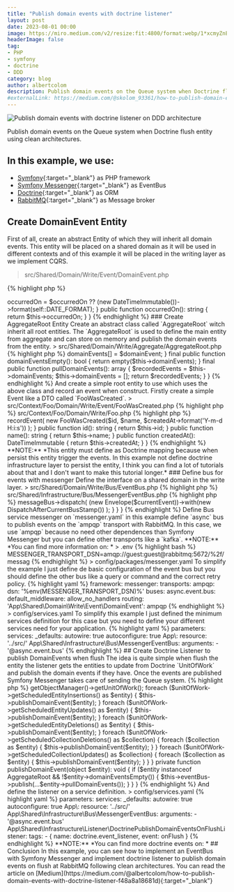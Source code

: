 ```yaml
---
title: "Publish domain events with doctrine listener"
layout: post
date: 2023-08-01 00:00
image: https://miro.medium.com/v2/resize:fit:4800/format:webp/1*xcmyZnE7xxZnvGQHacH-sw.png
headerImage: false
tag:
- PHP
- symfony
- doctrine
- DDD
category: blog
author: albertcolom
description: Publish domain events on the Queue system when Doctrine flush entity using clean architectures.
#externalLink: https://medium.com/@skolom_93361/how-to-publish-domain-events-with-doctrine-listener-f48a8a18681d
---
```


![Publish domain events with doctrine listener on DDD architecture](https://miro.medium.com/v2/resize:fit:4800/format:webp/1*xcmyZnE7xxZnvGQHacH-sw.png)

Publish domain events on the Queue system when Doctrine flush entity using clean architectures.

## In this example, we use:
- [Symfony](https://symfony.com/){:target="_blank"} as PHP framework
- [Symfony Messenger](https://symfony.com/doc/current/components/messenger.html){:target="_blank"} as EventBus
- [Doctrine](https://www.doctrine-project.org/){:target="_blank"} as ORM
- [RabbitMQ](https://www.rabbitmq.com/){:target="_blank"} as Message broker

## Create DomainEvent Entity
First of all, create an abstract Entity of which they will inherit all domain events. This entity will be placed on a shared domain as it will be used in different contexts and of this example it will be placed in the writing layer as we implement CQRS.

> src/Shared/Domain/Write/Event/DomainEvent.php

{% highlight php %}
<?php

declare(strict_types=1);

namespace App\Shared\Domain\Write\Event;

use DateTimeImmutable;

abstract class DomainEvent
{
    private const DATE_FORMAT = 'Y-m-d H:i:s';

    public function __construct(private ?string $occurredOn = null)
    {
        $this->occurredOn = $occurredOn ?? (new DateTimeImmutable())->format(self::DATE_FORMAT);
    }

    public function occurredOn(): string
    {
        return $this->occurredOn;
    }
}
{% endhighlight %}

### Create AggregateRoot Entity
Create an abstract class called `AggregateRoot` witch inherit all root entities.
The `AggregateRoot` is used to define the main entity from aggregate and can store on memory and publish the domain events from the entity.

> src/Shared/Domain/Write/Aggregate/AggregateRoot.php

{% highlight php %}
<?php

declare(strict_types=1);

namespace App\Shared\Domain\Write\Aggregate;

use App\Shared\Domain\Write\Event\DomainEvent;

abstract class AggregateRoot
{
    private array $domainEvents = [];

    final protected function recordEvent(DomainEvent $domainEvent): void
    {
        $this->domainEvents[] = $domainEvent;
    }

    final public function domainEventsEmpty(): bool
    {
        return empty($this->domainEvents);
    }

    final public function pullDomainEvents(): array
    {
        $recordedEvents = $this->domainEvents;
        $this->domainEvents = [];

        return $recordedEvents;
    }
}
{% endhighlight %}


And create a simple root entity to use which uses the above class and record an event when construct.
Firstly create a simple Event like a DTO called `FooWasCreated`.

> src/Context/Foo/Domain/Write/Event/FooWasCreated.php

{% highlight php %}
<?php

declare(strict_types=1);

namespace App\Context\Foo\Domain\Write\Event;

use App\Shared\Domain\Write\Event\DomainEvent;

final class FooWasCreated extends DomainEvent
{
    public function __construct(
        public readonly string $id,
        public readonly string $name,
        public readonly string $createdAt,
        ?string $occurredOn = null
    ) {
        parent::__construct($occurredOn);
    }
}
{% endhighlight %}

Then can create a root entity to record the event and store it in memory when construct the entity.

> src/Context/Foo/Domain/Write/Foo.php

{% highlight php %}
<?php

declare(strict_types=1);

namespace App\Context\Foo\Domain\Write;

use App\Context\Foo\Domain\Write\Event\FooWasCreated;
use App\Shared\Domain\Write\Aggregate\AggregateRoot;
use DateTimeImmutable;

final class Foo extends AggregateRoot
{
    public function __construct(
        private string $id,
        private string $name,
        private DateTimeImmutable $createdAt
    ) {
        $this->recordEvent(
            new FooWasCreated($id, $name, $createdAt->format('Y-m-d H:i:s'))
        );
    }

    public function id(): string
    {
        return $this->id;
    }

    public function name(): string
    {
        return $this->name;
    }

    public function createdAt(): DateTimeImmutable
    {
        return $this->createdAt;
    }
}
{% endhighlight %}

**NOTE:** *This entity must define as Doctrine mapping because when persist this entity trigger the events. In this example not define doctrine infrastructure layer to persist the entity, I think you can find a lot of tutorials about that and I don't want to make this tutorial longer.*

### Define bus for events with messenger
Define the interface on a shared domain in the write layer.

> src/Shared/Domain/Write/Bus/EventBus.php

{% highlight php %}
<?php

declare(strict_types=1);

namespace App\Shared\Domain\Write\Bus\Event;

use App\Shared\Domain\Write\Event\DomainEvent;

interface EventBus
{
    public function publish(DomainEvent ...$domainEvents): void;
}
{% endhighlight %}

Implement the interface with the concrete Symfony Messenger on the infrastructure layer. This bus is quite simple just has one method `publish` is responsible for dispatching messages on `MessageBus`.

> src/Shared/Infrastructure/Bus/MessengerEventBus.php

{% highlight php %}
<?php

declare(strict_types=1);

namespace App\Shared\Infrastructure\Bus;

use App\Shared\Domain\Write\Bus\EventBus;
use App\Shared\Domain\Write\Event\DomainEvent;
use Symfony\Component\Messenger\Envelope;
use Symfony\Component\Messenger\MessageBusInterface;
use Symfony\Component\Messenger\Stamp\DispatchAfterCurrentBusStamp;

final readonly class MessengerEventBus implements EventBus
{
    public function __construct(private MessageBusInterface $messageBus)
    {
    }

    public function publish(DomainEvent ...$domainEvents): void
    {
        foreach ($domainEvents as $currentEvent) {
            $this->messageBus->dispatch(
                (new Envelope($currentEvent))->with(new DispatchAfterCurrentBusStamp())
            );
        }
    }
}
{% endhighlight %}

Define Bus service messenger on `messenger.yaml` in this example define `async` bus to publish events on the `ampqp` transport with RabbitMQ.

In this case, we use `ampqp` because no need other dependences than Symfony Messenger but you can define other transports like a `kafka`.

**NOTE:** *You can find more information on: <https://symfony.com/doc/current/messenger.html#transports-async-queued-messages>*

> .env

{% highlight bash %}
MESSENGER_TRANSPORT_DSN=amqp://guest:guest@rabbitmq:5672/%2f/messag
{% endhighlight %}

> config/packages/messenger.yaml

To simplify the example I just define de basic configuration of the event bus but you should define the other bus like a query or command and the correct retry policy.

{% highlight yaml %}
framework:
    messenger:
        transports:
            ampqp:
                dsn: '%env(MESSENGER_TRANSPORT_DSN)%'
        buses:
            async.event.bus:
                default_middleware: allow_no_handlers
        routing:
            'App\Shared\Domain\Write\Event\DomainEvent': ampqp
{% endhighlight %}

> config/services.yaml

To simplify this example I just defined the minimum services definition for this case but you need to define your different services need for your application.

{% highlight yaml %}
parameters:

services:
    _defaults:
        autowire: true
        autoconfigure: true

    App\:
        resource: '../src/'

    App\Shared\Infrastructure\Bus\MessengerEventBus:
        arguments:
            - '@async.event.bus'
{% endhighlight %}

## Create Doctrine Listener to publish DomainEvents when flush
The idea is quite simple when flush the entity the listener gets the entities to update from Doctrine `UnitOfWork` and publish the domain events if they have.

Once the events are published Symfony Messenger takes care of sending the Queue system.

{% highlight php %}
<?php

declare(strict_types=1);

namespace App\Shared\Infrastructure\Listener;

use App\Shared\Domain\Write\Bus\Event\EventBus;
use App\Shared\Domain\Write\Aggregate\AggregateRoot;
use Doctrine\ORM\Event\OnFlushEventArgs;

final readonly class DoctrinePublishDomainEventsOnFlushListener
{
    public function __construct(private EventBus $eventBus)
    {
    }

    public function onFlush(OnFlushEventArgs $eventArgs): void
    {
        $unitOfWork = $eventArgs->getObjectManager()->getUnitOfWork();

        foreach ($unitOfWork->getScheduledEntityInsertions() as $entity) {
            $this->publishDomainEvent($entity);
        }

        foreach ($unitOfWork->getScheduledEntityUpdates() as $entity) {
            $this->publishDomainEvent($entity);
        }

        foreach ($unitOfWork->getScheduledEntityDeletions() as $entity) {
            $this->publishDomainEvent($entity);
        }

        foreach ($unitOfWork->getScheduledCollectionDeletions() as $collection) {
            foreach ($collection as $entity) {
                $this->publishDomainEvent($entity);
            }
        }

        foreach ($unitOfWork->getScheduledCollectionUpdates() as $collection) {
            foreach ($collection as $entity) {
                $this->publishDomainEvent($entity);
            }
        }
    }

    private function publishDomainEvent(object $entity): void
    {
        if ($entity instanceof AggregateRoot && !$entity->domainEventsEmpty()) {
            $this->eventBus->publish(...$entity->pullDomainEvents());
        }
    }
}
{% endhighlight %}

And define the listener on a service definition.

> config/services.yaml

{% highlight yaml %}
parameters:

services:
    _defaults:
        autowire: true
        autoconfigure: true

    App\:
        resource: '../src/'

    App\Shared\Infrastructure\Bus\MessengerEventBus:
        arguments:
            - '@async.event.bus'

    App\Shared\Infrastructure\Listener\DoctrinePublishDomainEventsOnFlushListener:
            tags:
                - { name: doctrine.event_listener, event: onFlush }
{% endhighlight %}

**NOTE:** *You can find more doctrine events on: <https://www.doctrine-project.org/projects/doctrine-orm/en/2.15/reference/events.html#events-overview>*

## Conclusion
In this example, you can see how to implement an EventBus with Symfony Messenger and implement doctrine listener to publish domain events on flush at RabbitMQ following clean architectures.

You can read the article on [Medium](https://medium.com/@albertcolom/how-to-publish-domain-events-with-doctrine-listener-f48a8a18681d){:target="_blank"}

